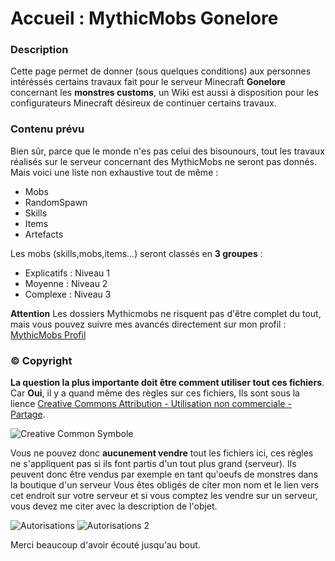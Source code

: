 # Accueil : MythicMobs Gonelore


### Description

Cette page permet de donner (sous quelques conditions) aux personnes intéréssés certains travaux fait pour le serveur Minecraft **Gonelore** concernant les **monstres customs**, un Wiki est aussi à disposition pour les configurateurs Minecraft désireux de continuer certains travaux.

### Contenu prévu

Bien sûr, parce que le monde n'es pas celui des bisounours, tout les travaux réalisés sur le serveur concernant des MythicMobs ne seront pas donnés.
Mais voici une liste non exhaustive tout de même :

  * Mobs
  * RandomSpawn
  * Skills
  * Items
  * Artefacts

Les mobs (skills,mobs,items...) seront classés en **3 groupes** :

* Explicatifs : Niveau 1
* Moyenne : Niveau 2
* Complexe : Niveau 3

**Attention** Les dossiers Mythicmobs ne risquent pas d'être complet du tout, mais vous pouvez suivre mes avancés directement sur mon profil : [MythicMobs Profil](http://mythicmobs.net/index.php?members/whiterun_sword.2685/)

### © Copyright

**La question la plus importante doit être comment utiliser tout ces fichiers**. Car **Oui**, il y a quand même des règles sur ces fichiers, Ils sont sous la lience [Creative Commons Attribution - Utilisation non commerciale - Partage](https://creativecommons.org/licenses/by-nc-sa/4.0/legalcode.fr).

![Creative Common Symbole](https://screenshotscdn.firefoxusercontent.com/images/7b98e988-446b-4972-88f2-04b2d3898736.png)

Vous ne pouvez donc **aucunement vendre** tout les fichiers ici, ces règles ne s'appliquent pas si ils font partis d'un tout plus grand (serveur). Ils peuvent donc être vendus par exemple en tant qu'oeufs de monstres dans la boutique d'un serveur
Vous êtes obligés de citer mon nom et le lien vers cet endroit sur votre serveur et si vous comptez les vendre sur un serveur, vous devez me citer avec la description de l'objet.

![Autorisations](https://screenshotscdn.firefoxusercontent.com/images/d893a011-82ac-47ee-81ec-1acdbe5dcb52.png)
![Autorisations 2](https://screenshotscdn.firefoxusercontent.com/images/a0d108cb-bce2-454a-b484-42b24d0bdb66.png)



Merci beaucoup d'avoir écouté jusqu'au bout.

